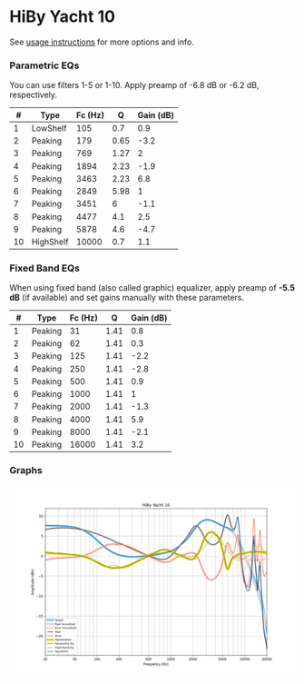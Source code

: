 # HiBy Yacht 10
See [usage instructions](https://github.com/jaakkopasanen/AutoEq#usage) for more options and info.

### Parametric EQs
You can use filters 1-5 or 1-10. Apply preamp of -6.8 dB or -6.2 dB, respectively.

|   # | Type      |   Fc (Hz) |    Q |   Gain (dB) |
|-----|-----------|-----------|------|-------------|
|   1 | LowShelf  |       105 | 0.7  |         0.9 |
|   2 | Peaking   |       179 | 0.65 |        -3.2 |
|   3 | Peaking   |       769 | 1.27 |         2   |
|   4 | Peaking   |      1894 | 2.23 |        -1.9 |
|   5 | Peaking   |      3463 | 2.23 |         6.8 |
|   6 | Peaking   |      2849 | 5.98 |         1   |
|   7 | Peaking   |      3451 | 6    |        -1.1 |
|   8 | Peaking   |      4477 | 4.1  |         2.5 |
|   9 | Peaking   |      5878 | 4.6  |        -4.7 |
|  10 | HighShelf |     10000 | 0.7  |         1.1 |

### Fixed Band EQs
When using fixed band (also called graphic) equalizer, apply preamp of **-5.5 dB** (if available) and set gains manually with these parameters.

|   # | Type    |   Fc (Hz) |    Q |   Gain (dB) |
|-----|---------|-----------|------|-------------|
|   1 | Peaking |        31 | 1.41 |         0.8 |
|   2 | Peaking |        62 | 1.41 |         0.3 |
|   3 | Peaking |       125 | 1.41 |        -2.2 |
|   4 | Peaking |       250 | 1.41 |        -2.8 |
|   5 | Peaking |       500 | 1.41 |         0.9 |
|   6 | Peaking |      1000 | 1.41 |         1   |
|   7 | Peaking |      2000 | 1.41 |        -1.3 |
|   8 | Peaking |      4000 | 1.41 |         5.9 |
|   9 | Peaking |      8000 | 1.41 |        -2.1 |
|  10 | Peaking |     16000 | 1.41 |         3.2 |

### Graphs
![](./HiBy%20Yacht%2010.png)
